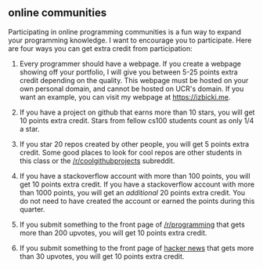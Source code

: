 ## online communities

Participating in online programming communities is a fun way to expand your programming knowledge.
I want to encourage you to participate.
Here are four ways you can get extra credit from participation:

1. Every programmer should have a webpage.
If you create a webpage showing off your portfolio,
I will give you between 5-25 points extra credit depending on the quality.
This webpage must be hosted on your own personal domain, and cannot be hosted on UCR's domain.
If you want an example, you can visit my webpage at https://izbicki.me.

1. If you have a project on github that earns more than 10 stars, you will get 10 points extra credit.
Stars from fellow cs100 students count as only 1/4 a star.

2. If you star 20 repos created by other people, you will get 5 points extra credit.
Some good places to look for cool repos are other students in this class or the [/r/coolgithubprojects](http://reddit.com/r/coolgithubprojects) subreddit.

2. If you have a stackoverflow account with more than 100 points, you will get 10 points extra credit.
If you have a stackoverflow account with more than 1000 points, you will get an *additional* 20 points extra credit.
You do not need to have created the account or earned the points during this quarter.

3. If you submit something to the front page of [/r/programming](http://www.reddit.com/r/programming) that gets more than 200 upvotes, you will get 10 points extra credit.

4. If you submit something to the front page of [hacker news](http://news.ycombinator.com) that gets more than 30 upvotes, you will get 10 points extra credit.

